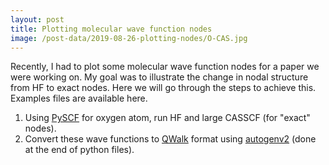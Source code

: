 ```yaml
---
layout: post
title: Plotting molecular wave function nodes
image: /post-data/2019-08-26-plotting-nodes/O-CAS.jpg
---
```


Recently, I had to plot some molecular wave function nodes for a paper we were working on.
My goal was to illustrate the change in nodal structure from HF to exact nodes.
Here we will go through the steps to achieve this.
Examples files are available here.

1. Using [PySCF](https://github.com/pyscf/pyscf) for oxygen atom, run HF and large CASSCF (for "exact" nodes).
2. Convert these wave functions to [QWalk]() format using [autogenv2](https://github.com/lkwagner/autogenv2) (done at the end of python files).

